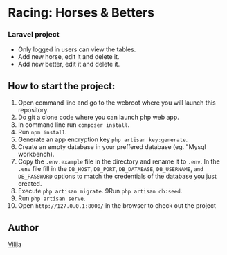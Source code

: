 # Racing: Horses & Betters 
### Laravel project

* Only logged in users can view the tables. 
* Add new horse, edit it and delete it. 
* Add new better, edit it and delete it. 

## How to start the project:
1. Open command line and go to the webroot where you will launch this repository.
2. Do git a clone code where you can launch php web app.
3. In command line run ``composer install``.
4. Run ``npm install``.
5. Generate an app encryption key ``php artisan key:generate``.
6. Create an empty database in your preffered database (eg. "Mysql workbench).
7. Copy the ``.env.example`` file in the directory and rename it to ``.env``. In the ``.env`` file fill in the ``DB_HOST``, ``DB_PORT``, ``DB_DATABASE``, ``DB_USERNAME``, ``and DB_PASSWORD`` options to match the credentials of the database you just created. 
8. Execute ``php artisan migrate``.
9Run ``php artisan db:seed``.
10. Run ``php artisan serve``.
11. Open ``http://127.0.0.1:8000/`` in the browser to check out the project

## Author
[Vilija](https://github.com/vikontrimaite)
